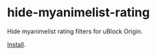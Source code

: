 # hide-myanimelist-rating
Hide myanimelist rating filters for uBlock Origin.

<a href="https://subscribe.adblockplus.org/?location=https://raw.githubusercontent.com/ledoxmedox/hide-myanimelist-rating/master/filters.txt&amp;title=hide-mal-rating" rel="nofollow">Install</a>.</p>
